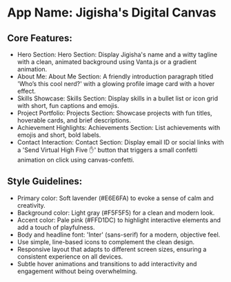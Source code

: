 # **App Name**: Jigisha's Digital Canvas

## Core Features:

- Hero Section: Hero Section: Display Jigisha's name and a witty tagline with a clean, animated background using Vanta.js or a gradient animation.
- About Me: About Me Section: A friendly introduction paragraph titled 'Who’s this cool nerd?' with a glowing profile image card with a hover effect.
- Skills Showcase: Skills Section: Display skills in a bullet list or icon grid with short, fun captions and emojis.
- Project Portfolio: Projects Section: Showcase projects with fun titles, hoverable cards, and brief descriptions.
- Achievement Highlights: Achievements Section: List achievements with emojis and short, bold labels.
- Contact Interaction: Contact Section: Display email ID or social links with a 'Send Virtual High Five ✋' button that triggers a small confetti animation on click using canvas-confetti.

## Style Guidelines:

- Primary color: Soft lavender (#E6E6FA) to evoke a sense of calm and creativity.
- Background color: Light gray (#F5F5F5) for a clean and modern look.
- Accent color: Pale pink (#FFD1DC) to highlight interactive elements and add a touch of playfulness.
- Body and headline font: 'Inter' (sans-serif) for a modern, objective feel.
- Use simple, line-based icons to complement the clean design.
- Responsive layout that adapts to different screen sizes, ensuring a consistent experience on all devices.
- Subtle hover animations and transitions to add interactivity and engagement without being overwhelming.